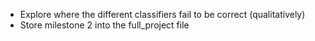 - Explore where the different classifiers fail to be correct (qualitatively)
- Store milestone 2 into the full_project file

